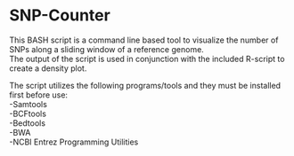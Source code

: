 # SNP-Counter
This BASH script is a command line based tool to visualize the number of SNPs along a sliding window of a reference genome.\
The output of the script is used in conjunction with the included R-script to create a density plot.

The script utilizes the following programs/tools and they must be installed first before use:\
  -Samtools\
  -BCFtools\
  -Bedtools\
  -BWA\
  -NCBI Entrez Programming Utilities
